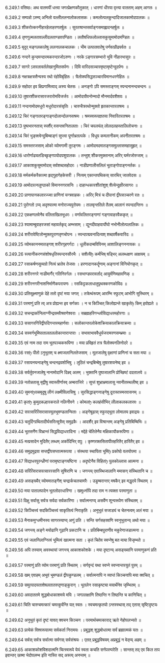 6.249.1
वसिष्ठः:
अथ वातमयीं धत्त्वा जगत्प्रेक्षणकौतुकात् ।
धारणां धीरया वृत्त्या वातताम् अहम् आगतः ॥


6.249.2
सम्पन्नो ऽस्म्य् अनिलो वल्लीललनालोकलासकः ।
कमलोत्पलकुन्दादिजालकामोदपालकः ॥


6.249.3
शीकरोत्करनीहारहेलाहरणतर्षुलः ।
सुरतश्रान्तसर्वाङ्गसमाह्लादनहर्षुलः ॥


6.249.4
तृणगुल्मलतावल्लीदलताण्डवपण्डितः ।
लतौषधिफलोल्लासकुसुमामोदमण्डितः ॥


6.249.5
मृदुर् मङ्गलकालेषु ललनालकचालकः ।
भीम उत्पातवातेषु पर्णवत्प्रौढपर्वतः ॥


6.249.6
नन्दने कुन्दमन्दारमकरन्दरजोऽरुणः ।
नरके ऽङ्गारसम्भारो भुवि नीहारभासुरः ॥


6.249.7
सागरे ऽसरलावर्तलेखानुमितसर्पणः ।
दिवि वारिदसञ्चारमृष्टामृष्टेन्दुदर्पणः ॥


6.249.8
नक्षत्रक्षत्रसैन्यस्य रथो रंहोविबृंहितः ।
त्रैलोक्यसिद्धसञ्चारविमानधरणेहितः ॥


6.249.9
सहोदर इव क्षिप्रगामित्वाद् अस्य चेतसः ।
अनङ्गो ऽपि समस्ताङ्गस् स्पन्दनानन्दचन्दनः ॥


6.249.10
तुषारशीकरासारजरारोमविजर्जरः ।
आमोदयौवनोन्मादो मौनमार्दवशैशवः ॥


6.249.11
नन्दनामोदमधुरो मधुरोदारसंसृतिः ।
चारुचैत्ररथोन्मुक्तो हृतकान्तारतश्रमः ॥


6.249.12
चिरं गङ्गातरङ्गाङ्गदोलान्दोलनसश्रमः ।
श्रमस्वरूपज्ञतया निवारितरतश्रमः ॥


6.249.13
पुष्पभारनतास् स्पर्शैर् वसन्तवनितालताः ।
चिरं चपलयंल् लोलदलहस्तालिलोचनाः ॥


6.249.14
चिरं भुङ्क्त्वेन्दुबिम्बाङ्गं सुप्त्वा पूर्णाभ्रतल्पके ।
विधूय कमलानीकम् अपनीतरतश्रमः ॥


6.249.15
समस्तरजसाम् ओको व्योमगामी तुरङ्गमः ।
आमोदमदमातङ्गसमुल्लासमहासुहृत् ॥


6.249.16
धारोर्णाढ्यतडिच्छृङ्गपयोदपशुपालकः ।
तन्तुश् शीकरमुक्तानाम् अरिर् घर्मरजोरुजाम् ॥


6.249.17
आकाशकुसुमामोदस् सर्वशब्दसहोदरः ।
नाडीप्रणालीसलिलं भूताङ्गोपाङ्गनर्तकः ॥


6.249.18
मर्मकर्मकरैकात्मा हृद्गुहागेहकेसरी ।
नित्यम् एकान्तपथिकस् सारथिर् जातवेदसः ॥


6.249.19
आमोदरत्नलुण्ठाको विमाननगरावनिः ।
दाहान्धकारशीतांशुश् शैत्येन्दुक्षीरसागरः ॥


6.249.20
प्राणापानकलारज्ज्वा प्राणिनां यन्त्रवाहकः ।
अरिर् मित्रं च दीपानां द्वीपसञ्चरणे रतः ॥


6.249.21
पुरोगतो ऽप्य् अदृश्यात्मा मनोराज्यपुरोपमः ।
तालवृन्ततिले तैलम् आलानं स्पन्ददन्तिनः ॥


6.249.22
एकक्षणलवेनैव वलिताखिलभूधरः ।
वर्णावलितरङ्गाणां गङ्गावाहरवैककृत् ॥


6.249.23
श्यामाम्बुवाहरजसां महावर्तकृद् अम्भसाम् ।
द्युनदीवाहवार्योघो नभोनीलोत्पलालिकः ॥


6.249.24
शरीरावेष्टितोन्मुक्तपुराणतृणचोपनः ।
स्पन्दपद्मवनादित्यश् शब्दवर्षैकवारिदः ॥


6.249.25
व्योमकाननमातङ्गश् शरीरगृहगर्गटः ।
धूलीकदम्बविपिनम् आशालिङ्गननायकः ॥


6.249.26
स्त्यानीकरणसंशोषधृतिस्पन्दनसौरभैः ।
सशैत्यैẖ कर्मभिष् षड्भिर् अलब्धक्षण आक्षयम् ॥


6.249.27
रसाकर्षणसुव्यग्रो नित्यं भ्रातेव तेजसः ।
हरणादानकर्तॄणाम् अङ्गानां विनियोगकृत् ॥


6.249.28
शरीरनगरे नाडीमार्गैर् गतिनिरर्गलः ।
रसभाण्डपरावर्ताद् आयुर्मणिमहावणिक् ॥


6.249.29
शरीरनगरीनाशनिर्माणैकपरायणः ।
रसकिट्टकलाधातुपृथक्करणकोविदः ॥


6.249.30
प्रतिसूक्ष्माणुकं देहे ततो दृष्टं मया जगत् ।
तत्रेत्थंरूपम् आरम्भि स्फुटम् आभोगि सुस्थिरम् ॥


6.249.31
परमाणुं प्रति त्व् अत्र प्रोह्यन्त इव सर्गकाः ।
न च किञ्चित् किलोह्यन्ते खाकृतेẖ किम् इवोह्यते ॥


6.249.32
सचन्द्रार्कानिलाग्नीन्द्रयमवैश्रवणेश्वराः ।
सब्रह्महरिगन्धर्वविद्याधरमहोरगाः ॥


6.249.33
ससागरगिरिद्वीपदिगन्तरमहार्णवाः ।
सलोकान्तरलोकेशक्रियाकालक्रियाक्रमाः ॥


6.249.34
सस्वर्गभूमिपातालतललोकान्तरान्तराः ।
सभावाभाववैधुर्यजरामरणसम्भ्रमाः ॥


6.249.35
एवं नाम तदा राम भूतपञ्चकरूपिणा ।
मया प्रविहृतं तत्र त्रैलोक्यनलिनोदरे ॥


6.249.36
रसḫ पीतो ऽनुभूतश् च क्ष्माजलानिलतेजसाम् ।
मूलजालेषु वृक्षाणां प्राणिनां च सता मया ॥


6.249.37
रसायनघनाङ्गेषु चन्दनद्रवशोभिषु ।
लुठितं चन्द्रबिम्बेषु तुषारशयनेष्व् इव ॥


6.249.38
सर्वर्तुवनजालेषु नानामोदानि दिक्ष्व् अलम् ।
भुक्तानि पुष्पजालानि प्रोच्छिष्टं ददतालये ॥


6.249.39
नतोन्नतासु मृद्वीषु स्वास्तीर्णास्व् अम्बराजिरे ।
सुप्तं शुभ्राभ्रमालासु नवनीतस्थलीष्व् इव ॥


6.249.40
सुमनḫपत्त्रमृदुषु लीनं लक्ष्मीविलासिषु ।
सुरसिद्धाङ्गनाङ्गेषु दूरास्तस्मरवासनम् ॥


6.249.41
कृतẖ कुमुदकल्हारकराले नलिनीवने ।
कोमलẖ कलहंसीभिर् लीलाकलकलारवः ॥


6.249.42
सरत्सरित्सिरासारमूलभूमण्डलान्विताः ।
अङ्गेषूढास् स्फुरद्भूता लोमालय इवाद्रयः ॥


6.249.43
चतुर्दिग्ग्रथितादीर्घसरित्सूत्रैस् समुद्रकैः ।
आदर्शैर् इव विश्रान्तम् अङ्गेषु प्रतिबिम्बिभिः ॥


6.249.44
भूतसर्गेण विभ्रान्तं सिद्धविद्याधरादिना ।
मद्देहे चेतितेनैव मक्षिकायौकरूपिणा ॥


6.249.45
मत्प्रसादेन मुदितैर् लब्धम् अर्कादिभिर् वपुः ।
कृष्णरक्तसितापीतहरितैर् हारितैर् इव ॥


6.249.46
समुद्रमुद्रया सप्तद्वीपसप्तात्मरूपया ।
संस्थया स्थापिता भूमिḫ प्रकोष्ठे वलयोपमा ॥


6.249.47
विद्याधरपुरन्ध्रीणां परामृष्टाङ्गयष्टिना ।
अदृष्टेनैव विहितḫ पुलकोल्लास आत्मना ॥


6.249.48
सरित्सिरासरत्साररसानि सुषिराणि च ।
जगन्त्य् एवास्थिजालानि ममासन् संस्थितानि च ॥


6.249.49
असङ्ख्यैर् व्योममातङ्गैश् चन्द्रार्कचलचामरैः ।
उडुम्बरान्तर् मषकैर् इव मद्धृदये स्थितम् ॥


6.249.50
मया पातालपादेन भूतलोदरधारिणा ।
खमूर्ध्नापि तदा राम न त्यक्ता परमाणुता ॥


6.249.51
दिक्षु सर्वासु सर्वत्र सर्वदा सर्वकारिणा ।
सर्वात्मनाप्य् असर्वेण शून्यरूपेण संस्थितम् ॥


6.249.52
किञ्चित्त्वं सदकिञ्चित्त्वं साकृतित्वं निराकृति ।
अनुभूतं सजाड्यं च चेतनत्वम् अलं मया ॥


6.249.53
मैनाकमुग्धमीनस्य सागरस्याप्य् अणुं प्रति ।
सन्ति सर्गसहस्राणि स्वनुभूतान्य् अथो मया ॥


6.249.54
जगन्त्य् अङ्गे मयोढानि गूढानि प्रकटानि च ।
प्रतिबिम्बपुराणीव मकुरेणाजडात्मना ॥


6.249.55
एवं जलानिलाग्नित्वं भूमित्वं खात्मना सता ।
कृतं चितेव स्वप्नेषु बत माया विजृम्भते ॥


6.249.56
अपि तस्याम् अवस्थायां जगन्त्य् आकाशकोशके ।
मया दृष्टान्य् असङ्ख्यानि परमाणुकणं प्रति ॥


6.249.57
परमाणुं प्रति व्योम परमाणुं प्रति स्थितम् ।
सर्गवृन्दं यथा स्वप्ने स्वप्नान्तरयुतं पुरम् ॥


6.249.58
खम् एवाहम् अभूवं भूमण्डलं द्वीपकुण्डलम् ।
सर्वात्मनापि न व्याप्तं किञ्चनापि मया क्वचित् ॥


6.249.59
समुत्पादयताशेषलतातरुतृणाङ्कुरान् ।
भूतलेन रसाकृष्ट्या मयार्थेनेव जृम्भितम् ॥


6.249.60
अवदाततमे शुद्धबोधाकाशमये मयि ।
जगल्लक्षाणि तिष्ठन्ति न तिष्ठन्ति च कानिचित् ॥


6.249.61
चिति चारुचमत्कारं चमत्कुर्वन्ति यत् स्वतः ।
स्वचमत्कृतयो ऽन्तस्स्थास् तद् एतास् सृष्टिदृष्टयः ॥


6.249.62
अनुभूतं कृतं दृष्टं यावत् क्वचन किञ्चन ।
परमार्थचमत्काराद् ऋते नेहोपलभ्यते ॥


6.249.63
प्रत्येकं विश्वरूपात्मा सर्वकर्ता निरामयः ।
प्रबुद्धश् शुद्धबोधात्मा सर्वं ब्रह्मात्मकं यतः ॥


6.249.64
सर्वस् सर्वत्र सर्वात्मा सर्वगस् सर्वसंश्रयः ।
एतत् प्रबुद्धविषयम् अप्रबुद्धं न वेद्म्य् अहम् ॥


6.249.65
आकाशकोशविशदात्मनि चित्स्वरूपे येयं स्वता कचति सर्गपरम्परेति ।
सान्तस् तद् एव किल ताप इवान्तर् ऊष्मा भेदोपलम्भ इति नास्ति सद् अस्त्य् अनन्तम् ॥

